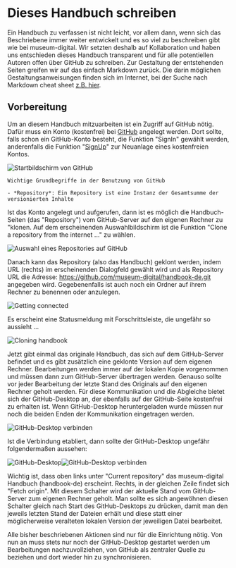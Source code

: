 # Dieses Handbuch schreiben

Ein Handbuch zu verfassen ist nicht leicht, vor allem dann, wenn sich das Beschriebene immer weiter entwickelt und es so viel zu beschreiben gibt wie bei museum-digital. Wir setzten deshalb auf Kollaboration und haben uns entschieden dieses Handbuch transparent und für alle potentiellen Autoren offen über GitHub zu schreiben. Zur Gestaltung der entstehenden Seiten greifen wir auf das einfach Markdown zurück. Die darin möglichen Gestaltungsanweisungen finden sich im Internet, bei der Suche nach Markdown cheat sheet [z.B. hier](https://www.collectiveray.com/de/Markdown-Spickzettel).

## Vorbereitung

Um an diesem Handbuch mitzuarbeiten ist ein Zugriff auf GitHub nötig. Dafür muss ein Konto (kostenfrei) bei [GitHub](https://github.com) angelegt werden. Dort sollte, falls schon ein GitHub-Konto besteht, die Funktion "SignIn" gewählt werden, anderenfalls die Funktion "[SignUp](https://github.com/signup)" zur Neuanlage eines kostenfreien Kontos.

![Startbildschirm von GitHub](../assets/misc/github_start.avif)

```admonish info
Wichtige Grundbegriffe in der Benutzung von GitHub

- *Repository*: Ein Repository ist eine Instanz der Gesamtsumme der versionierten Inhalte
```

Ist das Konto angelegt und aufgerufen, dann ist es möglich die Handbuch-Seiten (das "Repository") vom GitHub-Server auf den eigenen Rechner zu "klonen. Auf dem erscheinenden Auswahlbildschirm ist die Funktion "Clone a repository from the internet ..." zu wählen.

![Auswahl eines Repositories auf GitHub](../assets/misc/letsgetstarted.avif)

Danach kann das Repository (also das Handbuch) geklont werden, indem URL (rechts) im erscheinenden Dialogfeld gewählt wird und als Repository URL die Adresse: https://github.com/museum-digital/handbook-de.git angegeben wird. Gegebenenfalls ist auch noch ein Ordner auf ihrem Rechner zu benennen oder anzulegen.

![Getting connected](../assets/misc/was_klonen.avif)

Es erscheint eine Statusmeldung mit Forschrittsleiste, die ungefähr so aussieht ...

![Cloning handbook](../assets/misc/klonen.avif)

Jetzt gibt einmal das originale Handbuch, das sich auf dem GitHub-Server befindet und es gibt zusätzlich eine geklonte Version auf dem eigenen Rechner. Bearbeitungen werden immer auf der lokalen Kopie vorgenommen und müssen dann zum GitHub-Server übertragen werden. Genauso sollte vor jeder Bearbeitung der letzte Stand des Originals auf den eigenen Rechner geholt werden. Für diese Kommunikation und die Abgleiche bietet sich der GitHub-Desktop an, der ebenfalls auf der GitHub-Seite kostenfrei zu erhalten ist. Wenn GitHub-Desktop heruntergeladen wurde müssen nur noch die beiden Enden der Kommunikation eingetragen werden.

![GitHub-Desktop verbinden](../assets/misc/authorizedesktop.avif)

Ist die Verbindung etabliert, dann sollte der GitHub-Desktop ungefähr folgendermaßen aussehen:

![GitHub-Desktop](../assets/misc/desktop_main.avif)![GitHub-Desktop verbinden](../assets/misc/authorizedesktop.avif)

Wichtig ist, dass oben links unter "Current repository" das museum-digital Handbuch (handbook-de) erscheint. Rechts, in der gleichen Zeile findet sich "Fetch origin". Mit diesem Schalter wird der aktuelle Stand vom GitHub-Server zum eigenen Rechner geholt. Man sollte es sich angewöhnen diesen Schalter gleich nach Start des GitHub-Desktops zu drücken, damit man den jeweils letzten Stand der Dateien erhält und diese statt einer möglicherweise veralteten lokalen Version der jeweiligen Datei bearbeitet.

Alle bisher beschriebenen Aktionen sind nur für die Einrichtung nötig. Von nun an muss stets nur noch der GitHub-Desktop gestartet werden um Bearbeitungen nachzuvollziehen, von GitHub als zentraler Quelle zu beziehen und dort wieder hin zu synchronisieren.



